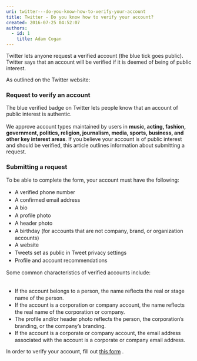 ```yaml
---
uri: twitter---do-you-know-how-to-verify-your-account
title: Twitter - Do you know how to verify your account?
created: 2016-07-25 04:52:07
authors:
  - id: 1
    title: Adam Cogan
---
```





<span class='intro'> Twitter&#160;lets anyone request a verified account (the blue tick goes public). Twitter says that an account will be verified if it is deemed of being of public interest.<br> </span>

<p>As outlined on the Twitter website&#58;</p><h3 class="ssw15-rteElement-H3">Request to verify an account</h3>The blue verified badge&#160;on Twitter lets people know that an account of public interest is authentic.&#160;<div><br>We approve account types maintained by users in <strong>music, acting, fashion, government, politics, religion, journalism, media, sports, business, and other key interest areas</strong>. If you believe your account is of public interest and should be verified, this article outlines information about submitting a request.</div><div><h3 class="ssw15-rteElement-H3">Submitting a request<br></h3>To be able to complete the form, your account must have the following&#58;<br><ul><li><span style="line-height&#58;1.5em;">A verified phone number</span><br></li><li><span style="line-height&#58;1.5em;">A confirmed email address</span><br></li><li><span style="line-height&#58;1.5em;">A bio</span><br></li><li><span style="line-height&#58;1.5em;">A profile photo</span><br></li><li><span style="line-height&#58;1.5em;">A header photo</span><br></li><li><span style="line-height&#58;1.5em;">A birthday (for accounts that are not company, brand, or organization accounts)</span><br></li><li><span style="line-height&#58;1.5em;">A website</span><br></li><li><span style="line-height&#58;1.5em;">Tweets set as public in Tweet privacy settings</span><br></li><li><span style="line-height&#58;1.5em;">Profile and account recommendations</span><br></li></ul>Some common characteristics of verified accounts include&#58;</div><div><br><ul><li><span style="line-height&#58;1.5em;">If the account belongs to a person, the name reflects the real or stage name of the person.</span><br></li><li><span style="line-height&#58;1.5em;">If the account is a corporation or company account, the name reflects the real name of the corporation or company. </span><br></li><li><span style="line-height&#58;1.5em;">The profile and/or header photo reflects the person, the corporation’s branding, or the company’s branding.</span><br></li><li><span style="line-height&#58;1.5em;">If the account is a corporate or company account, the email address associated with the account is a corporate or company email address. </span></li></ul><div>In order to verify your account, fill out <a href="https&#58;//verification.twitter.com/welcome" target="_blank">this form</a> .<br></div><p><br></p></div>



